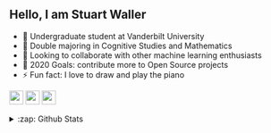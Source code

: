 ## Hello, I am Stuart Waller

- 🔭 Undergraduate student at Vanderbilt University
- 🌱 Double majoring in Cognitive Studies and Mathematics
- 👯 Looking to collaborate with other machine learning enthusiasts
- 🥅 2020 Goals: contribute more to Open Source projects
- ⚡ Fun fact: I love to draw and play the piano

<p><a href="https://www.linkedin.com/in/stuartwaller/"><img src="https://img.shields.io/badge/linkedin-%230077B5.svg?&style=for-the-badge&logo=linkedin&logoColor=white" height=25></a> <a href="https://www.instagram.com/stuart.waller/"><img src="https://img.shields.io/badge/instagram-%23E4405F.svg?&style=for-the-badge&logo=instagram&logoColor=white" height=25></a> <a href="https://medium.com/@stuartjonaswaller"><img src="https://img.shields.io/badge/medium-%2312100E.svg?&style=for-the-badge&logo=medium&logoColor=white" height=25></a></p>

<details>
  <summary>:zap: Github Stats</summary>

  <img align="left" alt="Stuart Waller's Github Stats" src="https://github-readme-stats.codestackr.vercel.app/api?username=stuartwaller&show_icons=true&hide_border=true" />

</details>
